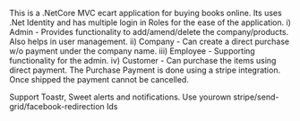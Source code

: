 This is a .NetCore MVC ecart application for buying books online.
Its uses .Net Identity and has multiple login in Roles for the ease of the application.
  i) Admin      - Provides functionality to add/amend/delete the company/products. Also helps in user management.
 ii) Company    - Can create a direct purchase w/o payment under the company name.
iii) Employee   - Supporting functionality for the admin.
 iv) Customer   - Can purchase the items using direct payment.
The Purchase Payment is done using a stripe integration.
Once shipped the payment cannot be cancelled.

Support Toastr, Sweet alerts and notifications.
Use yourown stripe/send-grid/facebook-redirection Ids
